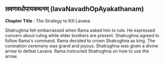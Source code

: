 ## लवणवधोपायकथनम् (lavaNavadhOpAyakathanam)
**Chapter Title** : The Strategy to Kill Lavana

Shatrughna felt embarrassed when Rama asked him to rule. He expressed concern about ruling while elder brothers are present. Shatrughna agreed to follow Rama's command. Rama decided to crown Shatrughna as king. The coronation ceremony was grand and joyous. Shatrughna was given a divine arrow to defeat Lavana. Rama instructed Shatrughna on how to use the arrow.